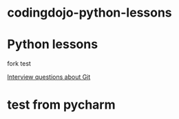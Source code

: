 # codingdojo-python-lessons
# Python lessons
fork test

[Interview questions about Git](https://www.edureka.co/blog/interview-questions/git-interview-questions/)

# test from pycharm